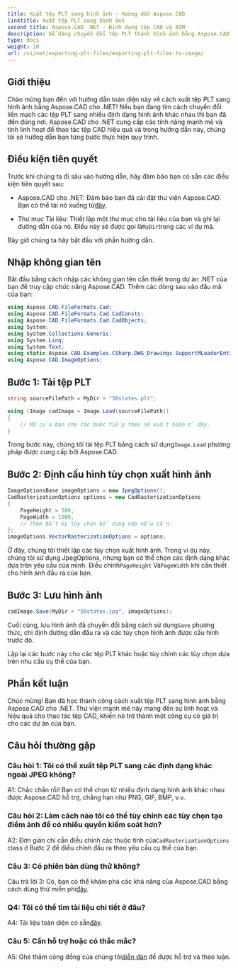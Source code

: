 ```yaml
---
title: Xuất tệp PLT sang hình ảnh - Hướng dẫn Aspose.CAD
linktitle: Xuất tệp PLT sang hình ảnh
second_title: Aspose.CAD .NET - Định dạng tệp CAD và BIM
description: Dễ dàng chuyển đổi tệp PLT thành hình ảnh bằng Aspose.CAD cho .NET. Khám phá các tùy chọn linh hoạt và tích hợp liền mạch cho nhu cầu thao tác tệp CAD của bạn.
type: docs
weight: 10
url: /vi/net/exporting-plt-files/exporting-plt-files-to-image/
---
```

## Giới thiệu

Chào mừng bạn đến với hướng dẫn toàn diện này về cách xuất tệp PLT sang hình ảnh bằng Aspose.CAD cho .NET! Nếu bạn đang tìm cách chuyển đổi liền mạch các tệp PLT sang nhiều định dạng hình ảnh khác nhau thì bạn đã đến đúng nơi. Aspose.CAD cho .NET cung cấp các tính năng mạnh mẽ và tính linh hoạt để thao tác tệp CAD hiệu quả và trong hướng dẫn này, chúng tôi sẽ hướng dẫn bạn từng bước thực hiện quy trình.

## Điều kiện tiên quyết

Trước khi chúng ta đi sâu vào hướng dẫn, hãy đảm bảo bạn có sẵn các điều kiện tiên quyết sau:

-  Aspose.CAD cho .NET: Đảm bảo bạn đã cài đặt thư viện Aspose.CAD. Bạn có thể tải nó xuống từ[đây](https://releases.aspose.com/cad/net/).

-  Thư mục Tài liệu: Thiết lập một thư mục cho tài liệu của bạn và ghi lại đường dẫn của nó. Điều này sẽ được gọi là`MyDir`trong các ví dụ mã.

Bây giờ chúng ta hãy bắt đầu với phần hướng dẫn.

## Nhập không gian tên

Bắt đầu bằng cách nhập các không gian tên cần thiết trong dự án .NET của bạn để truy cập chức năng Aspose.CAD. Thêm các dòng sau vào đầu mã của bạn:

```csharp
using Aspose.CAD.FileFormats.Cad;
using Aspose.CAD.FileFormats.Cad.CadConsts;
using Aspose.CAD.FileFormats.Cad.CadObjects;
using System;
using System.Collections.Generic;
using System.Linq;
using System.Text;
using static Aspose.CAD.Examples.CSharp.DWG_Drawings.SupportMLeaderEntityForDWGFormat;
using Aspose.CAD.ImageOptions;
```

## Bước 1: Tải tệp PLT

```csharp
string sourceFilePath = MyDir + "50states.plt";

using (Image cadImage = Image.Load(sourceFilePath))
{
    // Mã của bạn cho các bước tiếp theo sẽ xuất hiện ở đây.
}
```

 Trong bước này, chúng tôi tải tệp PLT bằng cách sử dụng`Image.Load` phương pháp được cung cấp bởi Aspose.CAD.

## Bước 2: Định cấu hình tùy chọn xuất hình ảnh

```csharp
ImageOptionsBase imageOptions = new JpegOptions();
CadRasterizationOptions options = new CadRasterizationOptions
{
    PageHeight = 500,
    PageWidth = 1000,
    // Thêm bất kỳ tùy chọn bổ sung nào nếu cần.
};
imageOptions.VectorRasterizationOptions = options;
```

 Ở đây, chúng tôi thiết lập các tùy chọn xuất hình ảnh. Trong ví dụ này, chúng tôi sử dụng JpegOptions, nhưng bạn có thể chọn các định dạng khác dựa trên yêu cầu của mình. Điều chỉnh`PageHeight` Và`PageWidth` khi cần thiết cho hình ảnh đầu ra của bạn.

## Bước 3: Lưu hình ảnh

```csharp
cadImage.Save(MyDir + "50states.jpg", imageOptions);
```

 Cuối cùng, lưu hình ảnh đã chuyển đổi bằng cách sử dụng`Save` phương thức, chỉ định đường dẫn đầu ra và các tùy chọn hình ảnh được cấu hình trước đó.

Lặp lại các bước này cho các tệp PLT khác hoặc tùy chỉnh các tùy chọn dựa trên nhu cầu cụ thể của bạn.

## Phần kết luận

Chúc mừng! Bạn đã học thành công cách xuất tệp PLT sang hình ảnh bằng Aspose.CAD cho .NET. Thư viện mạnh mẽ này mang đến sự linh hoạt và hiệu quả cho thao tác tệp CAD, khiến nó trở thành một công cụ có giá trị cho các dự án của bạn.

## Câu hỏi thường gặp

### Câu hỏi 1: Tôi có thể xuất tệp PLT sang các định dạng khác ngoài JPEG không?

A1: Chắc chắn rồi! Bạn có thể chọn từ nhiều định dạng hình ảnh khác nhau được Aspose.CAD hỗ trợ, chẳng hạn như PNG, GIF, BMP, v.v.

### Câu hỏi 2: Làm cách nào tôi có thể tùy chỉnh các tùy chọn tạo điểm ảnh để có nhiều quyền kiểm soát hơn?

 A2: Đơn giản chỉ cần điều chỉnh các thuộc tính của`CadRasterizationOptions` class ở Bước 2 để điều chỉnh đầu ra theo yêu cầu cụ thể của bạn.

### Câu 3: Có phiên bản dùng thử không?

 Câu trả lời 3: Có, bạn có thể khám phá các khả năng của Aspose.CAD bằng cách dùng thử miễn phí[đây](https://releases.aspose.com/).

### Q4: Tôi có thể tìm tài liệu chi tiết ở đâu?

 A4: Tài liệu toàn diện có sẵn[đây](https://reference.aspose.com/cad/net/).

### Câu 5: Cần hỗ trợ hoặc có thắc mắc?

 A5: Ghé thăm cộng đồng của chúng tôi[diễn đàn](https://forum.aspose.com/c/cad/19) để được hỗ trợ và thảo luận.
